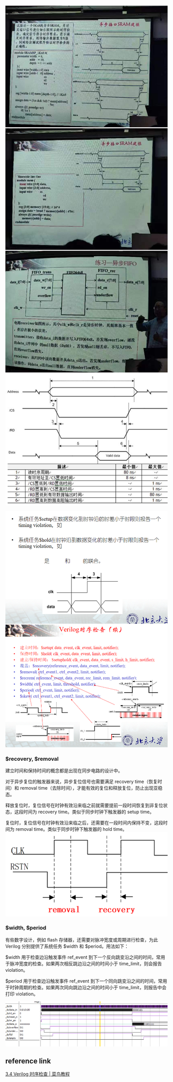 ![500](https://raw.githubusercontent.com/acdefg/cdn/main/obsidian/ac468f5ef01db3b9e6aafafc34e383c.jpg)
![500](https://raw.githubusercontent.com/acdefg/cdn/main/obsidian/e19554cac815060935e7536696144d6.jpg)
![500](https://raw.githubusercontent.com/acdefg/cdn/main/obsidian/25ca8050dc46611512ebf8011bfeccd.jpg)
![500](https://raw.githubusercontent.com/acdefg/cdn/main/obsidian/20221119155011.png)

![500](https://raw.githubusercontent.com/acdefg/cdn/main/obsidian/20221119191048.png)
![500](https://raw.githubusercontent.com/acdefg/cdn/main/obsidian/20221119191105.png)
### $recovery, $removal
建立时间和保持时间的概念都是出现在同步电路的设计中。

对于异步复位的触发器来说，异步复位信号也需要满足 recovery time（恢复时间）和 removal time（去除时间），才能有效的复位和释放复位，防止出现亚稳态。

释放复位时，复位信号在时钟有效沿来临之前就需要提前一段时间恢复到非复位状态，这段时间为 recovery time。类似于同步时钟下触发器的 setup time。

复位时，复位信号在时钟有效沿来临之后，还需要在一段时间内保持不变，这段时间为 removal time。类似于同步时钟下触发器的 hold time。
![500](https://raw.githubusercontent.com/acdefg/cdn/main/obsidian/20221119191445.png)

### $width, $period
有些数字设计，例如 flash 存储器，还需要对脉冲宽度或周期进行检查，为此 Verilog 分别提供了系统任务 $width 和 $period。用法如下：

$width 用于检查边沿触发事件 ref_event 到下一个反向跳变沿之间的时间，常用于脉冲宽度的检查。如果两次相反跳边沿之间的时间小于 time_limit，则会报告 violation。

$period 用于检查边沿触发事件 ref_event 到下一个同向跳变沿之间的时间，常用于时钟周期的检查。如果两次同向跳边沿之间的时间小于 time_limit，则报告中会打印 violation。

![](https://raw.githubusercontent.com/acdefg/cdn/main/obsidian/20221120152548.png)

## reference link
[3.4 Verilog 时序检查 | 菜鸟教程](https://www.runoob.com/w3cnote/verilog2-timing-check.html)
